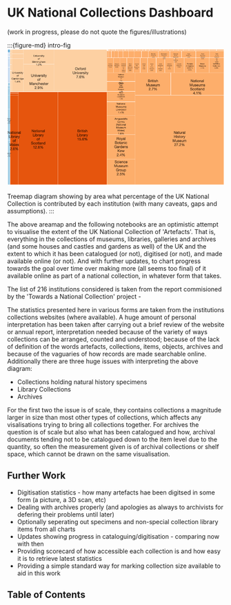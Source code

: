 # UK National Collections Dashboard

(work in progress, please do not quote the figures/illustrations)

:::{figure-md} intro-fig
<img src="images/intro-treemap.png" alt="Treemap data visualisation showing percentage per institution of UK national collection ">

Treemap diagram showing by area what percentage of the UK National Collection is contributed by each institution (with many caveats, gaps and assumptions).
:::


The above areamap and the following notebooks are an optimistic attempt to 
visualise the extent of the UK National Collection of 'Artefacts'. That is,
everything in the collections of museums, libraries, galleries and archives
(and some houses and castles and gardens as well) of the UK and the extent
to which it has been catalogued (or not), digitised (or not), and made 
available online (or not). And with further updates, to chart progress
towards the goal over time over making more (all seems too final) of it available 
online as part of a national collection, in whatever form that takes.

The list of 216 institutions considered is taken from the report commisioned by the 
'Towards a National Collection' project -

The statistics presented here in various forms are taken from the institutions
collections websites (where available). A huge amount of personal 
interpretation has been taken after carrying out a brief review of the website or annual report, 
interpretation needed because of the variety of ways collections can be arranged,
counted and understood; because of the lack of definition of the words artefacts, collections,
items, objects, archives and because of the vaguaries of how records are made searchable online. Additionally
there are three huge issues with interpreting the above diagram:

  * Collections holding natural history specimens
  * Library Collections
  * Archives

For the first two the issue is of scale, they contains collections a magnitude larger in size than most other
types of collections, which affects any visalisations trying to bring all collections together.  For archives 
the question is of scale but also what has been catalogued and how, archival documents tending not to be catalogued
down to the item level due to the quantity, so often the measurement given is of archival collections or shelf space, which
cannot be drawn on the same visualisation. 

## Further Work

  * Digitisation statistics - how many artefacts hae been digitsed in some form (a picture, a 3D scan, etc)
  * Dealing with archives properly (and apologies as always to archivists for defering their problems until later)
  * Optionally seperating out specimens and non-special collection library items from all charts
  * Updates showing progress in cataloguing/digitisation - comparing now with then
  * Providing scorecard of how accessible each collection is and how easy it is to retrieve latest statistics
  * Providing a simple standard way for marking collection size available to aid in this work

## Table of Contents

```{tableofcontents}
```

